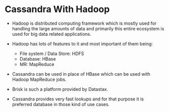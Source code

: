 # Cassandra With Hadoop 

* Hadoop is distributed computing framework which is mostly used for handling the large amounts of data and primarily this entire ecosystem is used for big data related applications. 
* Hadoop has lots of features to it and most important of them being: 
  - File system / Data Store: HDFS
  - Database: HBase
  - MR: MapReduce

* Cassandra can be used in place of HBase which can be used with Hadoop MapReduce jobs. 
* Brisk is such a platform provided by Datastax.
* Cassandra provides very fast lookups and for that purpose it is preferred database in those kind of use cases. 